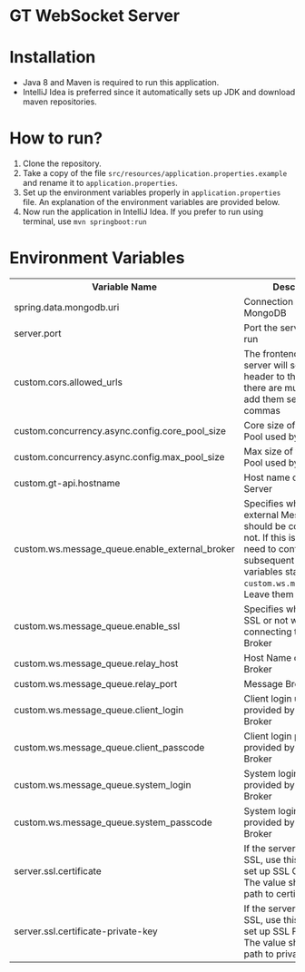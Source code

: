 # GT WebSocket Server

<h1>Installation</h1>
<ul>
<li>Java 8 and Maven is required to run this application.</li>
<li>IntelliJ Idea is preferred since it automatically sets up JDK and download maven repositories.</li>
</ul>

<h1>How to run?</h1>
<ol>
<li>Clone the repository.</li>
<li>Take a copy of the file <code>src/resources/application.properties.example</code> 
and rename it to <code>application.properties</code>.</li>
<li>Set up the environment variables properly in <code>application.properties</code> file. An explanation of the environment variables are provided below.</li>
<li>Now run the application in IntelliJ Idea. If you prefer to run using terminal, use
<code>mvn springboot:run</code></li>
</ol>

<h1>Environment Variables</h1>
<table>
<tr>
<th>Variable Name</th>
<th>Description</th>
<th>Recommended/ Default Value</th>
</tr>

<tr>
<td>spring.data.mongodb.uri</td>
<td>Connection URI for the MongoDB</td>
<td>mongodb://localhost:27017/mde</td>
</tr>

<tr>
<td>server.port</td>
<td>Port the server should run</td>
<td>8080</td>
</tr>

<tr>
<td>custom.cors.allowed_urls</td>
<td>The frontend URL. The server will set the CORS header to this URL. If there are multiple URLs, add them separated by commas</td>
<td>http://localhost</td>
</tr>

<tr>
<td>custom.concurrency.async.config.core_pool_size</td>
<td>Core size of the Thread Pool used by Spring Boot</td>
<td>200</td>
</tr>

<tr>
<td>custom.concurrency.async.config.max_pool_size</td>
<td>Max size of the Thread Pool used by Spring Boot</td>
<td>1000000</td>
</tr>

<tr>
<td>custom.gt-api.hostname</td>
<td>Host name of GT API Server</td>
<td>http://localhost:3000</td>
</tr>

<tr>
<td>custom.ws.message_queue.enable_external_broker</td>
<td>Specifies whether an external Message Broker should be configured or not.
If this is false, no need to configure subsequent env variables starting with 
<code>custom.ws.message_queue</code>. Leave them as they are.</td>
<td>false</td>
</tr>

<tr>
<td>custom.ws.message_queue.enable_ssl</td>
<td>Specifies whether to use SSL or not when connecting to Message Broker</td>
<td>false</td>
</tr>

<tr>
<td>custom.ws.message_queue.relay_host</td>
<td>Host Name of Message Broker</td>
<td>localhost</td>
</tr>

<tr>
<td>custom.ws.message_queue.relay_port</td>
<td>Message Broker' port</td>
<td>61613</td>
</tr>

<tr>
<td>custom.ws.message_queue.client_login</td>
<td>Client login username provided by Message Broker</td>
<td>guest</td>
</tr>

<tr>
<td>custom.ws.message_queue.client_passcode</td>
<td>Client login password provided by Message Broker</td>
<td>guest</td>
</tr>

<tr>
<td>custom.ws.message_queue.system_login</td>
<td>System login username provided by Message Broker</td>
<td>guest</td>
</tr>

<tr>
<td>custom.ws.message_queue.system_passcode</td>
<td>System login password provided by Message Broker</td>
<td>guest</td>
</tr>

<tr>
<td>server.ssl.certificate</td>
<td>If the server should use SSL, use this variable to set up SSL Certificate. The value should be the path to certificate file.</td>
<td>classpath:certs/fullchain.pem</td>
</tr>

<tr>
<td>server.ssl.certificate-private-key</td>
<td>If the server should use SSL, use this variable to set up SSL Private Key. The value should be the path to private key file.</td>
<td>classpath:certs/privkey.pem</td>
</tr>

</table>